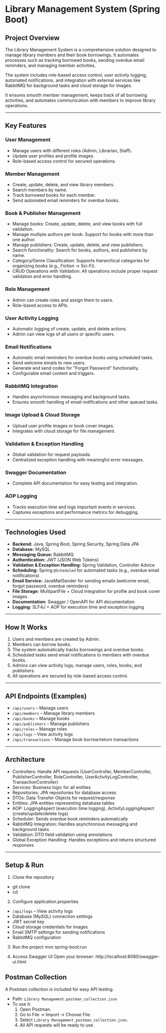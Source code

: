 # Library Management System (Spring Boot)

## Project Overview
The Library Management System is a comprehensive solution designed to manage library members and their book borrowings.
It automates processes such as tracking borrowed books, sending overdue email reminders, and managing member activities.

The system includes role-based access control, user activity logging, automated notifications, and integration with external services like RabbitMQ for background tasks and cloud storage for images.

It ensures smooth member management, keeps track of all borrowing activities, and automates communication with members to improve library operations.

---

## Key Features

### User Management
- Manage users with different roles (Admin, Librarian, Staff).  
- Update user profiles and profile images.  
- Role-based access control for secured operations.  

### Member Management
- Create, update, delete, and view library members.  
- Search members by name.
- Track borrowed books for each member.
- Send automated email reminders for overdue books.

### Book & Publisher Management
- Manage books: Create, update, delete, and view books with full validation.
- Manage multiple authors per book: Support for books with more than one author.
- Manage publishers: Create, update, delete, and view publishers.
- Search functionality: Search for books, authors, and publishers by name.
- Category/Genre Classification: Supports hierarchical categories for organizing books (e.g., Fiction → Sci-Fi).
- CRUD Operations with Validation: All operations include proper request validation and error handling.

### Role Management
- Admin can create roles and assign them to users.  
- Role-based access to APIs.  

### User Activity Logging
- Automatic logging of create, update, and delete actions.  
- Admin can view logs of all users or specific users.  

### Email Notifications
- Automatic email reminders for overdue books using scheduled tasks.  
- Send welcome emails to new users.  
- Generate and send codes for "Forgot Password" functionality.  
- Configurable email content and triggers.  

### RabbitMQ Integration
- Handles asynchronous messaging and background tasks.  
- Ensures smooth handling of email notifications and other queued tasks.  

### Image Upload & Cloud Storage
- Upload user profile images or book cover images.  
- Integrates with cloud storage for file management.  

### Validation & Exception Handling
- Global validation for request payloads.  
- Centralized exception handling with meaningful error messages.  

### Swagger Documentation
- Complete API documentation for easy testing and integration.  

### AOP Logging
- Tracks execution time and logs important events in services.  
- Captures exceptions and performance metrics for debugging.  

---

## Technologies Used
- **Backend:** Java, Spring Boot, Spring Security, Spring Data JPA  
- **Database:** MySQL  
- **Messaging Queue:** RabbitMQ  
- **Authentication:** JWT (JSON Web Tokens)  
- **Validation & Exception Handling:** Spring Validation, Controller Advice  
- **Scheduling:** Spring `@Scheduled` for automated tasks (e.g., overdue email notifications)  
- **Email Service:** JavaMailSender for sending emails (welcome email, forgot password, overdue reminders)  
- **File Storage:** MultipartFile + Cloud integration for profile and book cover images  
- **Documentation:** Swagger / OpenAPI for API documentation  
- **Logging:** SLF4J + AOP for execution time and exception logging  

---

## How It Works
1. Users and members are created by Admin. 
2. Members can borrow books.  
3. The system automatically tracks borrowings and overdue books.  
4. Scheduled tasks send email notifications to members with overdue books.  
5. Admins can view activity logs, manage users, roles, books, and publishers.  
6. All operations are secured by role-based access control.  

---

## API Endpoints (Examples)
- `/api/users` – Manage users  
- `/api/members` – Manage library members  
- `/api/books` – Manage books  
- `/api/publishers` – Manage publishers  
- `/api/roles` – Manage roles  
- `/api/logs` – View activity logs
- `/api/transactions` – Manage book borrow/return transactions

---

## Architecture
- Controllers: Handle API requests (UserController, MemberController, PublisherController, RoleController, UserActivityLogController, TransactionController)  
- Services: Business logic for all entities
- Repositories: JPA repositories for database access
- DTOs: Data Transfer Objects for request/response
- Entities: JPA entities representing database tables 
- AOP: LoggingAspect (execution time logging), ActivityLoggingAspect (create/update/delete logs) 
- Scheduler: Sends overdue book reminders automatically
- RabbitMQ Integration: Handles asynchronous messaging and background tasks
- Validation: DTO field validation using annotations
- Global Exception Handling: Handles exceptions and returns structured responses

---

## Setup & Run

1. Clone the repository
- git clone <repo-url>
- cd <repository-folder>

2. Configure application.properties
- `/api/logs` – View activity logs
- Database (MySQL) connection settings
- JWT secret key
- Cloud storage credentials for images
- Email SMTP settings for sending notifications
- RabbitMQ configuration

3. Run the project
mvn spring-boot:run

4. Access Swagger UI
   Open your browser:
   http://localhost:8080/swagger-ui.html


## Postman Collection

A Postman collection is included for easy API testing.

- Path: `Library Management.postman_collection.json`
- To use it:
  1. Open Postman.
  2. Go to File → Import → Choose File.
  3. Select `Library Management.postman_collection.json`.
  4. All API requests will be ready to use.


